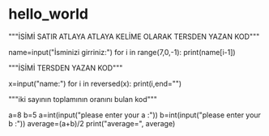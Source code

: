 # hello_world


"""İSİMİ SATIR ATLAYA ATLAYA KELİME OLARAK TERSDEN YAZAN KOD"""

name=input("İsminizi girriniz:")
for i in range(7,0,-1):
    print(name[i-1])
 
 
"""İSİMİ TERSDEN YAZAN KOD"""

x=input("name:")
for i in reversed(x):
    print(i,end="")
    
    
"""iki sayının toplamının oranını bulan kod"""

a=8
b=5
a=int(input("please enter your a :"))
b=int(input("please enter your b :"))
average=(a+b)/2
print("average=", average)

